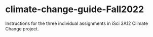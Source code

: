 # climate-change-guide-Fall2022
Instructions for the three individual assignments in iSci 3A12 Climate Change project. 
